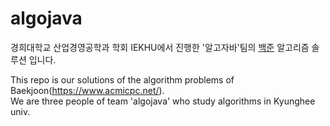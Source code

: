# algojava
경희대학교 산업경영공학과 학회 IEKHU에서 진행한 '알고자바'팀의 [백준](https://www.acmicpc.net/) 알고리즘 솔루션 입니다.


This repo is our solutions of the algorithm problems of Baekjoon(https://www.acmicpc.net/).<br>
We are three people of team 'algojava' who study algorithms in Kyunghee univ.
